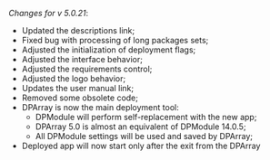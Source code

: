_Changes for v 5.0.21_:
- Updated the descriptions link;
- Fixed bug with processing of long packages sets;
- Adjusted the initialization of deployment flags;
- Adjusted the interface behavior;
- Adjusted the requirements control;
- Adjusted the logo behavior;
- Updates the user manual link;
- Removed some obsolete code;
- DPArray is now the main deployment tool:
    - DPModule will perform self-replacement with the new app;
    - DPArray 5.0 is almost an equivalent of DPModule 14.0.5;
    - All DPModule settings will be used and saved by DPArray;
- Deployed app will now start only after the exit from the DPArray
